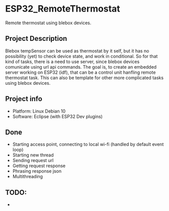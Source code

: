 # ESP32_RemoteThermostat
Remote thermostat using blebox devices. 

## Project Description

Blebox tempSensor can be used as thermostat by it self, but it has no possibility (yet) to check device state, and work in conditional.
So for that kind of tasks, there is a need to use server, since blebox devices comunicate using url api commands.
The goal is, to create an embedded server working on ESP32 (idf), that can be a control unit hanfling remote thermostat task.
This can also be template for other more complicated tasks using blebox devices.

## Project info
- Platform: Linux Debian 10 
- Software: Eclipse (with ESP32 Dev plugins) 

## Done 
- Starting access point, connecting to local wi-fi (handled by default event loop)
- Starting new thread
- Sending request url 
- Getting request response
- Phrasing response json 
- Multithreading


## TODO:
-
